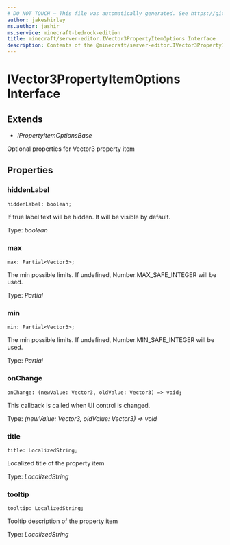 ```yaml
---
# DO NOT TOUCH — This file was automatically generated. See https://github.com/mojang/minecraftapidocsgenerator to modify descriptions, examples, etc.
author: jakeshirley
ms.author: jashir
ms.service: minecraft-bedrock-edition
title: minecraft/server-editor.IVector3PropertyItemOptions Interface
description: Contents of the @minecraft/server-editor.IVector3PropertyItemOptions class.
---
```

# IVector3PropertyItemOptions Interface

## Extends
- *IPropertyItemOptionsBase*

Optional properties for Vector3 property item

## Properties

### **hiddenLabel**
`hiddenLabel: boolean;`

If true label text will be hidden. It will be visible by default.

Type: *boolean*

### **max**
`max: Partial<Vector3>;`

The min possible limits. If undefined, Number.MAX_SAFE_INTEGER will be used.

Type: *Partial<Vector3>*

### **min**
`min: Partial<Vector3>;`

The min possible limits. If undefined, Number.MIN_SAFE_INTEGER will be used.

Type: *Partial<Vector3>*

### **onChange**
`onChange: (newValue: Vector3, oldValue: Vector3) => void;`

This callback is called when UI control is changed.

Type: *(newValue: Vector3, oldValue: Vector3) => void*

### **title**
`title: LocalizedString;`

Localized title of the property item

Type: *LocalizedString*

### **tooltip**
`tooltip: LocalizedString;`

Tooltip description of the property item

Type: *LocalizedString*
